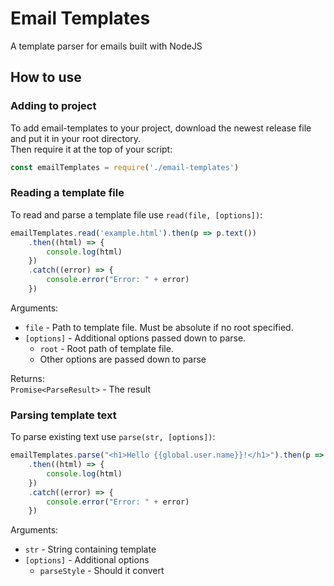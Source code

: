 # Email Templates
A template parser for emails built with NodeJS

## How to use

### Adding to project
	
To add email-templates to your project, download the newest release file and put it in your root directory.  
Then require it at the top of your script:

```js
const emailTemplates = require('./email-templates')
```
	
### Reading a template file
	
To read and parse a template file use `read(file, [options])`:

```js
emailTemplates.read('example.html').then(p => p.text())
	.then((html) => {
		console.log(html)
	})
	.catch((error) => {
		console.error("Error: " + error)
	})
```

Arguments:
- `file` - Path to template file. Must be absolute if no root specified.
- `[options]` - Additional options passed down to parse.
	- `root` - Root path of template file.
	- Other options are passed down to parse

Returns:  
`Promise<ParseResult>` - The result

### Parsing template text

To parse existing text use `parse(str, [options])`:

```js
emailTemplates.parse("<h1>Hello {{global.user.name}}!</h1>").then(p => p.text())
	.then((html) => {
		console.log(html)
	})
	.catch((error) => {
		console.error("Error: " + error)
	})
```

Arguments:
- `str` - String containing template
- `[options]` - Additional options
	- `parseStyle` - Should it convert <style> content to inline css (default: `true`)
	- `inlineJs` - Should it parse embedded js code in `{{<code>}}` (default: `true`)
	- `jsErrorStyle` - Custom style for inlineJs errors in html (example: ``` `color:red;font-size:14px;` ```)
	
Returns:  
`Promise<ParseResult>` - The result
- `ParseResult.text()` - Returns plain text version of parsed html
- `ParseResult.colorize([tokenColors])` - Returns highlighted version of parsed html (for use with `console.log`)
	- `tokenColors` - Custom colors for highlighting. Use colors from `consoleColors`. (default: `defaultTokenColors()`)
- `ParseResult.tokens()` - Returns array of parsed html tokens
